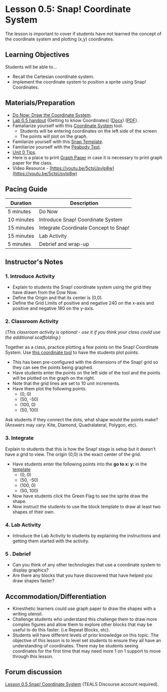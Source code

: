 # Lesson 0.5: Snap! Coordinate System

The lesson is important to cover if students have not learned the concept of the coordinate system and plotting (x,y) coordinates.

## Learning Objectives

Students will be able to...

* Recall the Cartesian coordinate system.
* Implement the coordinate system to position a sprite using Snap! Coordinates.

## Materials/Preparation

* [Do Now: Draw the Coordinate System](do_now_05.md).
* [Lab 0.5 handout](lab_05.md) (Getting to know Coordinates) ([Docx](https://github.com/TEALSK12/introduction-to-computer-science/raw/master/Unit%200/Lab_05.docx)) ([PDF](https://github.com/TEALSK12/introduction-to-computer-science/raw/master/Unit%200/Lab_05.pdf)).
* Famaliarize yourself with this [Coordinate System](https://www.desmos.com/calculator/ui4klsjued) tool.
  * Students will be entering coordinates on the left side of the screen
  * The points will plot on the graph.
* Familarize yourself with this [Snap Template](https://snap.berkeley.edu/snap/snap.html#present:Username=aspiece%40gmail.com&ProjectName=Snap%20Coordinate%20System%20Intro).
* Familiarize yourself with the [Peabody Test](https://snap.berkeley.edu/snap/snap.html#present:Username=aspiece%40gmail.com&ProjectName=PeabodyTest).
* [Unit 0 Tips](unit_0_tips.md).
* Here is a place to print [Graph Paper](https://free-printable-paper.com/graph-paper/) in case it is necessary to print graph paper for the class.
* Video Resource - [https://youtu.be/5ctsUsvIp8w](https://youtu.be/5ctsUsvIp8w)

## Pacing Guide

| Duration   | Description                                   |
| ---------- | --------------------------------------------- |
| 5 minutes  | Do Now |
| 10 minutes  | Introduce Snap! Coordinate System              |
| 15 minutes | Integrate Coordinate Concept to Snap! |
| 15 minutes | Lab Activity |
| 5 minutes | Debrief and wrap-up                           |

## Instructor's Notes

### 1. Introduce Activity

* Explain to students the Snap! coordinate system using the grid they have drawn from the Dow Now.
* Define the Origin and that its center is (0,0).
* Define the Grid Limits of positive and negative 240 on the x-axis and positive and negative 180 on the y-axis.

### 2. Classroom Activity

(_This classroom activity is optional - use it if you think your class could use the additional scaffolding._)

Together as a class, practice plotting a few points on the Snap! Coordinate System.
Use [this coordinate tool](https://www.desmos.com/calculator/ui4klsjued) to have the students plot points.

* This has been pre-configured with the dimensions of the Snap! grid so they can see the points being graphed.
* Have students enter the points on the left side of the tool and the points will be plotted on the graph on the right.
* Note that the grid lines are set to 10 unit increments.
* Have them plot the following points.
  * (0, 0)
  * (50, -50)
  * (100, 0)
  * (50, 100)

Ask students if they connect the dots, what shape would the points make? (Answers may vary: Kite, Diamond, Quadralateral, Polygon, etc).

### 3. Integrate

Explain to students that this is how the Snap! stage is setup but it doesn't have a grid to view.
The origin (0,0) is the exact center of the grid.

* Have students enter the following points into the **go to x: y:** in the [template](https://snap.berkeley.edu/snap/snap.html#present:Username=aspiece%40gmail.com&ProjectName=Snap%20Coordinate%20System%20Intro)
  * (0, 0)
  * (50, -50)
  * (100, 0)
  * (50, 100)
* Now have students click the Green Flag to see the sprite draw the shape.
* Now instruct the students to use the block template to draw at least two shapes of their own.

### 4. Lab Activity

* Introduce the Lab Activity to students by explaining the instructions and getting them started with the activity.

### 5 . Debrief

* Can you think of any other technologies that use a coordinate system to display graphics?
* Are there any blocks that you have discovered that have helped you draw shapes faster?

## Accommodation/Differentiation

* Kinesthetic learners could use graph paper to draw the shapes with a writing utensil.
* Challenge students who understand this challenge them to draw more complex figures and allow them to explore other blocks that may be useful to do this faster. (i.e Repeat Blocks, etc).
* Students will have different levels of prior knowledge on this topic. The objective of this lesson is to level set students to ensure they all have an understanding of coordinates. There may be students seeing coordinates for the first time that may need more 1 on 1 support to move through this lesson.

## Forum discussion

[Lesson 0.5 Snap! Coordinate System](http://forums.tealsk12.org/c/unit-0-beginnings/Snap-Coordinate-System) (TEALS Discourse account required).</a>
